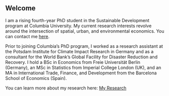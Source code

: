 ## Welcome

I am a rising fourth-year PhD student in the Sustainable Development program at Columbia University. My current research interests revolve around the intersection of spatial, urban, and environmental economics. You can contact me [here](mailto:stephan.thies@columbia.edu). 

Prior to joining Columbia’s PhD program, I worked as a research assistant at the Potsdam Institute for Climate Impact Research in Germany and as a consultant for the World Bank’s Global Facility for Disaster Reduction and Recovery. I hold a BSc in Economics from Freie Universität Berlin (Germany), an MSc in Statistics from Imperial College London (UK), and an MA in International Trade, Finance, and Development from the Barcelona School of Economics (Spain). 

You can learn more about my research here: [My Research](sfthies.github.io/research) 

